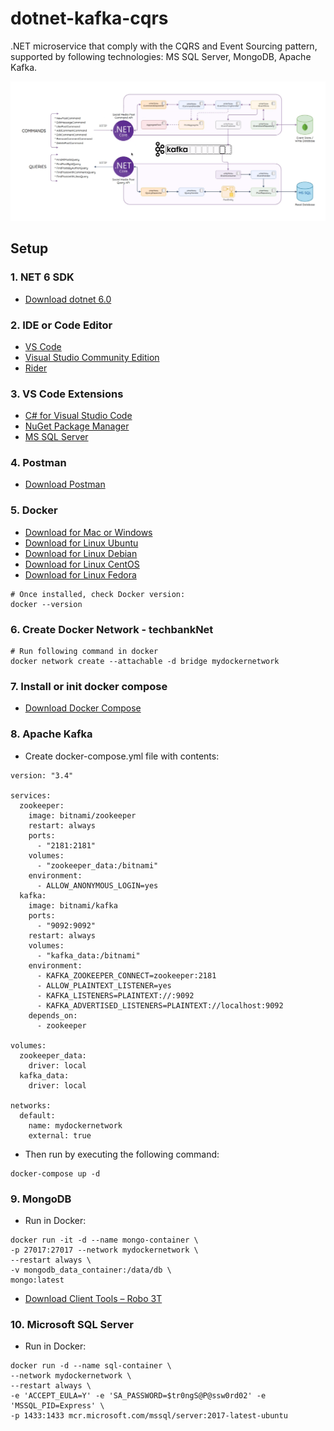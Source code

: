 # dotnet-kafka-cqrs

.NET microservice that comply with the CQRS and Event Sourcing pattern, supported by following technologies: MS SQL Server, MongoDB, Apache Kafka.

![Event Driven Architecture](/docs/project-architecture.png)

## Setup

### 1. NET 6 SDK
- [Download dotnet 6.0](https://dotnet.microsoft.com/en-us/download/dotnet/6.0)

### 2. IDE or Code Editor
- [VS Code](https://code.visualstudio.com/download)
- [Visual Studio Community Edition](https://visualstudio.microsoft.com/vs/community)
- [Rider](https://www.jetbrains.com/rider)

### 3. VS Code Extensions
- [C# for Visual Studio Code](https://marketplace.visualstudio.com/items?itemName=ms-dotnettools.csharp)
- [NuGet Package Manager](https://marketplace.visualstudio.com/items?itemName=jmrog.vscode-nuget-package-manager)
- [MS SQL Server](https://marketplace.visualstudio.com/items?itemName=ms-mssql.mssql)

### 4. Postman
- [Download Postman](https://www.postman.com/downloads/)

### 5. Docker
- [Download for Mac or Windows](https://www.docker.com/products/docker-desktop)
- [Download for Linux Ubuntu](https://docs.docker.com/engine/install/ubuntu/)
- [Download for Linux Debian](https://docs.docker.com/engine/install/debian/)
- [Download for Linux CentOS](https://docs.docker.com/engine/install/centos/)
- [Download for Linux Fedora](https://docs.docker.com/engine/install/fedora/)

```
# Once installed, check Docker version:
docker --version
```

### 6. Create Docker Network - techbankNet 
```
# Run following command in docker
docker network create --attachable -d bridge mydockernetwork
```
### 7. Install or init docker compose 
- [Download Docker Compose](https://docs.docker.com/compose/install)

### 8. Apache Kafka
- Create docker-compose.yml file with contents:
```
version: "3.4"

services:
  zookeeper:
    image: bitnami/zookeeper
    restart: always
    ports:
      - "2181:2181"
    volumes:
      - "zookeeper_data:/bitnami"
    environment:
      - ALLOW_ANONYMOUS_LOGIN=yes
  kafka:
    image: bitnami/kafka
    ports:
      - "9092:9092"
    restart: always
    volumes:
      - "kafka_data:/bitnami"
    environment:
      - KAFKA_ZOOKEEPER_CONNECT=zookeeper:2181
      - ALLOW_PLAINTEXT_LISTENER=yes
      - KAFKA_LISTENERS=PLAINTEXT://:9092
      - KAFKA_ADVERTISED_LISTENERS=PLAINTEXT://localhost:9092
    depends_on:
      - zookeeper

volumes:
  zookeeper_data:
    driver: local
  kafka_data:
    driver: local
   
networks:
  default:
    name: mydockernetwork
    external: true
 ```   

- Then run by executing the following command:
```
docker-compose up -d
```

### 9. MongoDB
- Run in Docker:
```
docker run -it -d --name mongo-container \
-p 27017:27017 --network mydockernetwork \
--restart always \
-v mongodb_data_container:/data/db \
mongo:latest
```
- [Download Client Tools – Robo 3T](https://robomongo.org/download)

### 10. Microsoft SQL Server
- Run in Docker:
```
docker run -d --name sql-container \
--network mydockernetwork \
--restart always \
-e 'ACCEPT_EULA=Y' -e 'SA_PASSWORD=$tr0ngS@P@ssw0rd02' -e 'MSSQL_PID=Express' \
-p 1433:1433 mcr.microsoft.com/mssql/server:2017-latest-ubuntu 
```
